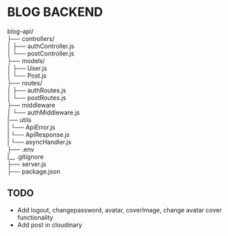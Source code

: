# BLOG BACKEND

blog-api/ \
├── controllers/ \
│   ├── authController.js\
│   └── postController.js\
├── models/\
│   ├── User.js\
│   └── Post.js\
├── routes/\
│   ├── authRoutes.js\
│   └── postRoutes.js\
├── middleware\
│   └── authMiddleware.js\
|── utils \
|  └── ApiError.js\
|  └── ApiResponse.js\
|  └── asyncHandler.js\
├── .env\
|__ .gitignore\
├── server.js\
├── package.json


## TODO
 - Add logout, changepassword, avatar, coverImage, change avatar cover functionality
 - Add post in cloudinary